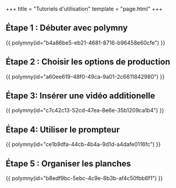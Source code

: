 +++
title = "Tutoriels d'utilisation"
template = "page.html"
+++

## Étape 1 : Débuter avec polymny

{{ polymny(id="b4a86be5-eb21-4681-8716-b96458e60cfe") }}

## Étape 2 : Choisir les options de production

{{ polymny(id="a60ee619-48f0-49ca-9a01-2c6611842980") }}

## Étape 3: Insérer une vidéo additionelle

{{ polymny(id="c7c42c13-52cd-47ea-8e6e-35b1209ca1b4") }}

## Étape 4: Utiliser le prompteur

{{ polymny(id="ce1b9dfa-44cb-4b4a-9d1d-a4dafe0116fc") }}

## Étape 5 : Organiser les planches

{{ polymny(id="b8edf9bc-5ebc-4c9e-8b3b-af4c50fbb6f1") }}

